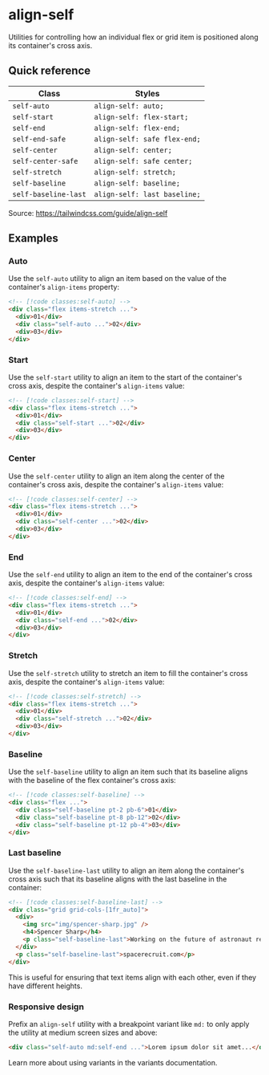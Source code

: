 # align-self

Utilities for controlling how an individual flex or grid item is positioned along its container's cross axis.

## Quick reference

| Class | Styles |
|---|---|
| `self-auto` | `align-self: auto;` |
| `self-start` | `align-self: flex-start;` |
| `self-end` | `align-self: flex-end;` |
| `self-end-safe` | `align-self: safe flex-end;` |
| `self-center` | `align-self: center;` |
| `self-center-safe` | `align-self: safe center;` |
| `self-stretch` | `align-self: stretch;` |
| `self-baseline` | `align-self: baseline;` |
| `self-baseline-last` | `align-self: last baseline;` |

Source: https://tailwindcss.com/guide/align-self

## Examples

### Auto

Use the `self-auto` utility to align an item based on the value of the container's `align-items` property:

```html
<!-- [!code classes:self-auto] -->
<div class="flex items-stretch ...">
  <div>01</div>
  <div class="self-auto ...">02</div>
  <div>03</div>
</div>
```

### Start

Use the `self-start` utility to align an item to the start of the container's cross axis, despite the container's `align-items` value:

```html
<!-- [!code classes:self-start] -->
<div class="flex items-stretch ...">
  <div>01</div>
  <div class="self-start ...">02</div>
  <div>03</div>
</div>
```

### Center

Use the `self-center` utility to align an item along the center of the container's cross axis, despite the container's `align-items` value:

```html
<!-- [!code classes:self-center] -->
<div class="flex items-stretch ...">
  <div>01</div>
  <div class="self-center ...">02</div>
  <div>03</div>
</div>
```

### End

Use the `self-end` utility to align an item to the end of the container's cross axis, despite the container's `align-items` value:

```html
<!-- [!code classes:self-end] -->
<div class="flex items-stretch ...">
  <div>01</div>
  <div class="self-end ...">02</div>
  <div>03</div>
</div>
```

### Stretch

Use the `self-stretch` utility to stretch an item to fill the container's cross axis, despite the container's `align-items` value:

```html
<!-- [!code classes:self-stretch] -->
<div class="flex items-stretch ...">
  <div>01</div>
  <div class="self-stretch ...">02</div>
  <div>03</div>
</div>
```

### Baseline

Use the `self-baseline` utility to align an item such that its baseline aligns with the baseline of the flex container's cross axis:

```html
<!-- [!code classes:self-baseline] -->
<div class="flex ...">
  <div class="self-baseline pt-2 pb-6">01</div>
  <div class="self-baseline pt-8 pb-12">02</div>
  <div class="self-baseline pt-12 pb-4">03</div>
</div>
```

### Last baseline

Use the `self-baseline-last` utility to align an item along the container's cross axis such that its baseline aligns with the last baseline in the container:

```html
<!-- [!code classes:self-baseline-last] -->
<div class="grid grid-cols-[1fr_auto]">
  <div>
    <img src="img/spencer-sharp.jpg" />
    <h4>Spencer Sharp</h4>
    <p class="self-baseline-last">Working on the future of astronaut recruitment at Space Recruit.</p>
  </div>
  <p class="self-baseline-last">spacerecruit.com</p>
</div>
```

This is useful for ensuring that text items align with each other, even if they have different heights.

### Responsive design

Prefix an `align-self` utility with a breakpoint variant like `md:` to only apply the utility at medium screen sizes and above:

```html
<div class="self-auto md:self-end ...">Lorem ipsum dolor sit amet...</div>
```

Learn more about using variants in the variants documentation.
